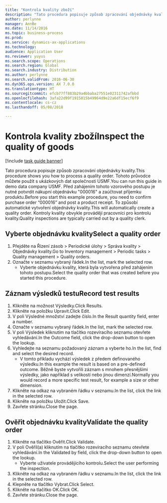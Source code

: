 ```yaml
---
title: "Kontrola kvality zboží"
description: "Tato procedura popisuje způsob zpracování objednávky kvality."
author: perlynne
manager: AnnBe
ms.date: 11/14/2016
ms.topic: business-process
ms.prod: 
ms.service: dynamics-ax-applications
ms.technology: 
audience: Application User
ms.reviewer: yuyus
ms.search.scope: Operations
ms.search.region: Global
ms.search.industry: Distribution
ms.author: perlynne
ms.search.validFrom: 2016-06-30
ms.dyn365.ops.version: AX 7.0.0
ms.translationtype: HT
ms.sourcegitcommit: efcb77ff883b29a4bbaba27551e02311742afbbd
ms.openlocfilehash: 3afa22d99f1915015b49964d9e22a6df15ecf6f9
ms.contentlocale: cs-cz
ms.lasthandoff: 05/08/2018

---
```

# <a name="inspect-the-quality-of-goods"></a><span data-ttu-id="0393f-103">Kontrola kvality zboží</span><span class="sxs-lookup"><span data-stu-id="0393f-103">Inspect the quality of goods</span></span>

[!include [task guide banner](../../includes/task-guide-banner.md)]

<span data-ttu-id="0393f-104">Tato procedura popisuje způsob zpracování objednávky kvality.</span><span class="sxs-lookup"><span data-stu-id="0393f-104">This procedure shows you how to process a quality order.</span></span> <span data-ttu-id="0393f-105">Tohoto průvodce můžete použít s ukázkových dat společnosti USMF.</span><span class="sxs-lookup"><span data-stu-id="0393f-105">You can run this guide in demo data company USMF.</span></span> <span data-ttu-id="0393f-106">Před zahájením tohoto vzorového postupu je nutné potvrdit nákupní objednávku "000016" a zaúčtovat příjemku produktu.</span><span class="sxs-lookup"><span data-stu-id="0393f-106">Before you start this example procedure, you need to confirm purchase order “000016” and post a product receipt.</span></span> <span data-ttu-id="0393f-107">To způsobí automatické vytvoření objednávky kvality.</span><span class="sxs-lookup"><span data-stu-id="0393f-107">This will automatically create a quality order.</span></span> <span data-ttu-id="0393f-108">Kontroly kvality obvykle provádějí pracovníci pro kontrolu kvality.</span><span class="sxs-lookup"><span data-stu-id="0393f-108">Quality inspections are typically carried out by a quality clerk.</span></span>


## <a name="select-a-quality-order"></a><span data-ttu-id="0393f-109">Vyberte objednávku kvality</span><span class="sxs-lookup"><span data-stu-id="0393f-109">Select a quality order</span></span>
1. <span data-ttu-id="0393f-110">Přejděte na Řízení zásob > Periodické úlohy > Správa kvality > Objednávky kvality.</span><span class="sxs-lookup"><span data-stu-id="0393f-110">Go to Inventory management > Periodic tasks > Quality management > Quality orders.</span></span>
2. <span data-ttu-id="0393f-111">Označte v seznamu vybraný řádek.</span><span class="sxs-lookup"><span data-stu-id="0393f-111">In the list, mark the selected row.</span></span>
    * <span data-ttu-id="0393f-112">Vyberte objednávku kvality, která byla vytvořena před zahájením tohoto postupu.</span><span class="sxs-lookup"><span data-stu-id="0393f-112">Select the quality order that was created before you started this procedure.</span></span>  

## <a name="record-test-results"></a><span data-ttu-id="0393f-113">Záznam výsledků testu</span><span class="sxs-lookup"><span data-stu-id="0393f-113">Record test results</span></span>
1. <span data-ttu-id="0393f-114">Klikněte na možnost Výsledky.</span><span class="sxs-lookup"><span data-stu-id="0393f-114">Click Results.</span></span>
2. <span data-ttu-id="0393f-115">Klikněte na položku Upravit.</span><span class="sxs-lookup"><span data-stu-id="0393f-115">Click Edit.</span></span>
3. <span data-ttu-id="0393f-116">V poli Výsledné množství zadejte číslo.</span><span class="sxs-lookup"><span data-stu-id="0393f-116">In the Result quantity field, enter a number.</span></span>
4. <span data-ttu-id="0393f-117">Označte v seznamu vybraný řádek.</span><span class="sxs-lookup"><span data-stu-id="0393f-117">In the list, mark the selected row.</span></span>
5. <span data-ttu-id="0393f-118">V poli Výsledek kliknutím na tlačítko rozevíracího seznamu otevřete vyhledávání.</span><span class="sxs-lookup"><span data-stu-id="0393f-118">In the Outcome field, click the drop-down button to open the lookup.</span></span>
6. <span data-ttu-id="0393f-119">Vyhledejte na seznamu požadovaný záznam a vyberte ho.</span><span class="sxs-lookup"><span data-stu-id="0393f-119">In the list, find and select the desired record.</span></span>
    * <span data-ttu-id="0393f-120">V tomto příkladu vychází výsledek z předem definovaného výsledku.</span><span class="sxs-lookup"><span data-stu-id="0393f-120">In this example the result is based on a pre-defined outcome.</span></span> <span data-ttu-id="0393f-121">Běžně byste vytvořili záznam s mnohem přesnějšími výsledky, jako například s velikostí nebo jinou dimenzí.</span><span class="sxs-lookup"><span data-stu-id="0393f-121">Normally you would record a more specific test result, for example a size or other dimension.</span></span>  
7. <span data-ttu-id="0393f-122">Klikněte na odkaz na vybraném řádku v seznamu.</span><span class="sxs-lookup"><span data-stu-id="0393f-122">In the list, click the link in the selected row.</span></span>
8. <span data-ttu-id="0393f-123">Klikněte na položku Uložit.</span><span class="sxs-lookup"><span data-stu-id="0393f-123">Click Save.</span></span>
9. <span data-ttu-id="0393f-124">Zavřete stránku.</span><span class="sxs-lookup"><span data-stu-id="0393f-124">Close the page.</span></span>

## <a name="validate-the-quality-order"></a><span data-ttu-id="0393f-125">Ověřit objednávku kvality</span><span class="sxs-lookup"><span data-stu-id="0393f-125">Validate the quality order</span></span>
1. <span data-ttu-id="0393f-126">Klikněte na tlačítko Ověřit.</span><span class="sxs-lookup"><span data-stu-id="0393f-126">Click Validate.</span></span>
2. <span data-ttu-id="0393f-127">V poli Ověřil(a) kliknutím na tlačítko rozevíracího seznamu otevřete vyhledávání.</span><span class="sxs-lookup"><span data-stu-id="0393f-127">In the Validated by field, click the drop-down button to open the lookup.</span></span>
    * <span data-ttu-id="0393f-128">Vyberte uživatele provádějícího kontrolu.</span><span class="sxs-lookup"><span data-stu-id="0393f-128">Select the user performing the inspection.</span></span>  
3. <span data-ttu-id="0393f-129">Klikněte na odkaz na vybraném řádku v seznamu.</span><span class="sxs-lookup"><span data-stu-id="0393f-129">In the list, click the link in the selected row.</span></span>
4. <span data-ttu-id="0393f-130">Klepněte na tlačítko Vybrat.</span><span class="sxs-lookup"><span data-stu-id="0393f-130">Click Select.</span></span>
5. <span data-ttu-id="0393f-131">Klikněte na tlačítko OK.</span><span class="sxs-lookup"><span data-stu-id="0393f-131">Click OK.</span></span>
6. <span data-ttu-id="0393f-132">Zavřete stránku.</span><span class="sxs-lookup"><span data-stu-id="0393f-132">Close the page.</span></span>

